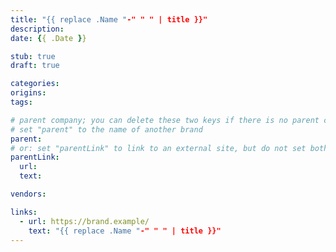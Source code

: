 ```yaml
---
title: "{{ replace .Name "-" " " | title }}"
description:
date: {{ .Date }}

stub: true
draft: true

categories:
origins:
tags:

# parent company; you can delete these two keys if there is no parent company:
# set "parent" to the name of another brand
parent:
# or: set "parentLink" to link to an external site, but do not set both
parentLink:
  url:
  text:

vendors:

links:
  - url: https://brand.example/
    text: "{{ replace .Name "-" " " | title }}"
---
```


